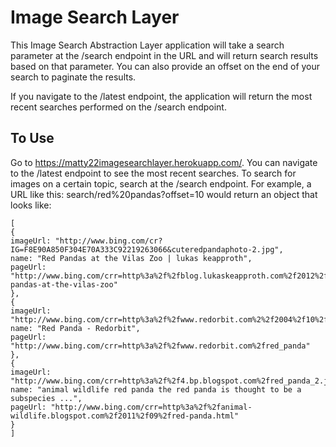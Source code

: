 # Image Search Layer

This Image Search Abstraction Layer application will take a search parameter at the /search endpoint in the URL and will return search results based on that parameter. You can also provide an offset on the end of your search to paginate the results.

If you navigate to the /latest endpoint, the application will return the most recent searches performed on the /search endpoint.

## To Use

Go to https://matty22imagesearchlayer.herokuapp.com/. You can navigate to the /latest endpoint to see the most recent searches. To search for images on a certain topic, search at the /search endpoint. For example, a URL like this: search/red%20pandas?offset=10 would return an object that looks like:

```
[
{
imageUrl: "http://www.bing.com/cr?IG=F8E90A850F304E70A333C92219263066&cuteredpandaphoto-2.jpg",
name: "Red Pandas at the Vilas Zoo | lukas keapproth",
pageUrl: "http://www.bing.com/crr=http%3a%2f%2fblog.lukaskeapproth.com%2f2012%2f01%2f10%2fred-pandas-at-the-vilas-zoo"
},
{
imageUrl: "http://www.bing.com/crr=http%3a%2f%2fwww.redorbit.com%2%2f2004%2f10%2f42_fe31.jpg",
name: "Red Panda - Redorbit",
pageUrl: "http://www.bing.com/crr=http%3a%2f%2fwww.redorbit.com%2fred_panda"
},
{
imageUrl: "http://www.bing.com/crr=http%3a%2f%2f4.bp.blogspot.com%2fred_panda_2.jpg",
name: "animal wildlife red panda the red panda is thought to be a subspecies ...",
pageUrl: "http://www.bing.com/crr=http%3a%2f%2fanimal-wildlife.blogspot.com%2f2011%2f09%2fred-panda.html"
}
] 
```

